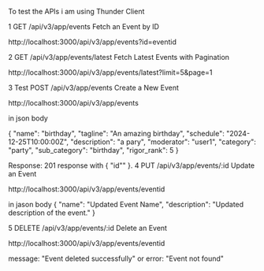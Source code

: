 To test the APIs i am using Thunder Client 




1  GET /api/v3/app/events  Fetch an Event by ID

http://localhost:3000/api/v3/app/events?id=eventid


2 GET /api/v3/app/events/latest  Fetch Latest Events with Pagination

http://localhost:3000/api/v3/app/events/latest?limit=5&page=1

3 Test POST /api/v3/app/events  Create a New Event

http://localhost:3000/api/v3/app/events

in json body 

{
  "name": "birthday",
  "tagline": "An amazing birthday",
  "schedule": "2024-12-25T10:00:00Z",
  "description": "a pary",
  "moderator": "user1",
  "category": "party",
  "sub_category": "birthday",
  "rigor_rank": 5
}

 Response:
201 response with { "id"" }.
4 PUT /api/v3/app/events/:id Update an Event

http://localhost:3000/api/v3/app/events/eventid

in jason body 
{
  "name": "Updated Event Name",
  "description": "Updated description of the event."
}

5  DELETE /api/v3/app/events/:id Delete an Event

http://localhost:3000/api/v3/app/events/eventid


  message: "Event deleted successfully" or  error: "Event not found" 